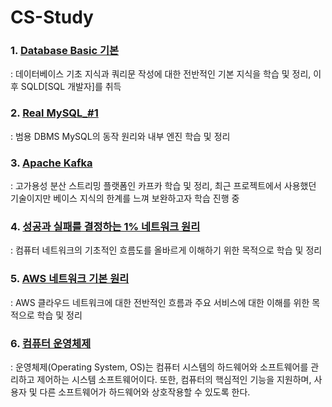 # CS-Study
### 1. [Database Basic 기본](https://wonsjung.tistory.com/category/CS/%EB%8D%B0%EC%9D%B4%ED%84%B0%EB%B2%A0%EC%9D%B4%EC%8A%A4) </br>
: 데이터베이스 기초 지식과 쿼리문 작성에 대한 전반적인 기본 지식을 학습 및 정리, 이후 SQLD[SQL 개발자]를 취득

### 2. [Real MySQL_#1](https://wonsjung.tistory.com/category/CS/MySQL) </br>
: 범용 DBMS MySQL의 동작 원리와 내부 엔진 학습 및 정리

### 3. [Apache Kafka](https://wonsjung.tistory.com/category/CS/Apache%20Kafka) </br>
: 고가용성 분산 스트리밍 플랫폼인 카프카 학습 및 정리, 최근 프로젝트에서 사용했던 기술이지만 베이스 지식의 한계를 느껴 보완하고자 학습 진행 중

### 4. [성공과 실패를 결정하는 1% 네트워크 원리](https://wonsjung.tistory.com/category/CS/%EB%84%A4%ED%8A%B8%EC%9B%8C%ED%81%AC) </br>
: 컴퓨터 네트워크의 기초적인 흐름도를 올바르게 이해하기 위한 목적으로 학습 및 정리

### 5. [AWS 네트워크 기본 원리](https://wonsjung.tistory.com/category/CS/aws%20%EB%84%A4%ED%8A%B8%EC%9B%8C%ED%81%AC) </br>
: AWS 클라우드 네트워크에 대한 전반적인 흐름과 주요 서비스에 대한 이해를 위한 목적으로 학습 및 정리

### 6. [컴퓨터 운영체제](https://wonsjung.tistory.com/category/CS/OS) </br>
: 운영체제(Operating System, OS)는 컴퓨터 시스템의 하드웨어와 소프트웨어를 관리하고 제어하는 시스템 소프트웨어이다. 또한, 컴퓨터의 핵심적인 기능을 지원하며, 사용자 및 다른 소프트웨어가 하드웨어와 상호작용할 수 있도록 한다. 

